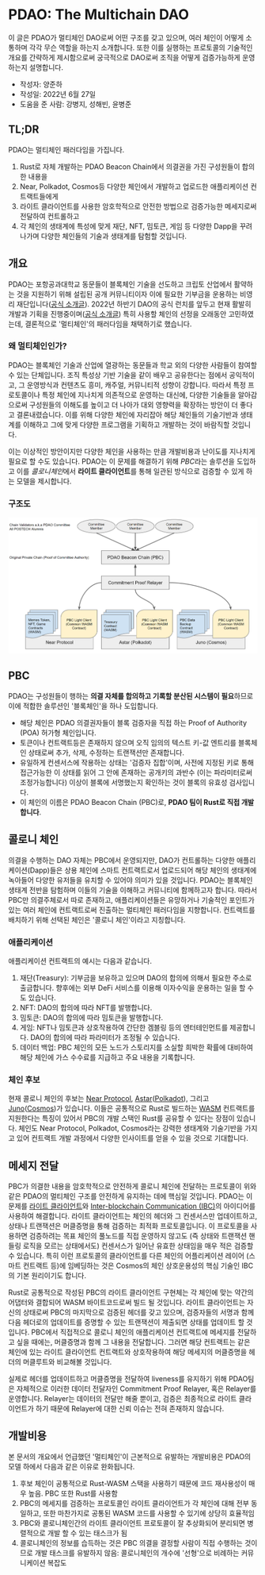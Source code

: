 # PDAO: The Multichain DAO

이 글은 PDAO가 멀티체인 DAO로써 어떤 구조를 갖고 있으며,
여러 체인이 어떻게 소통하며 각각 무슨 역할을 하는지 소개합니다.
또한 이를 실행하는 프로토콜의 기술적인 개요를 간략하게 제시함으로써
궁극적으로 DAO로써 조직을 어떻게 검증가능하게 운영하는지 설명합니다.

- 작성자: 양준하
- 작성일: 2022년 6월 27일
- 도움을 준 사람: 강병지, 성해빈, 윤병준

## TL;DR
PDAO는 멀티체인 패러다임을 가집니다.
1. Rust로 자체 개발하는 PDAO Beacon Chain에서 의결권을 가진 구성원들이 합의한 내용을
2. Near, Polkadot, Cosmos등 다양한 체인에서 개발하고 업로드한 애플리케이션 컨트랙트들에게
3. 라이트 클라이언트를 사용한 암호학적으로 안전한 방법으로 검증가능한 메세지로써 전달하여 컨트롤하고
4. 각 체인의 생태계에 특성에 맞게 재단, NFT, 밈토큰, 게임 등 다양한 Dapp을 꾸려나가며 다양한 체인들의 기술과 생태계를 탐험할 것입니다.

## 개요

PDAO는 포항공과대학교 동문들이 블록체인 기술을 선도하고 크립토 산업에서 활약하는 것을 지원하기 위해
설립된 공개 커뮤니티이자 이에 필요한 기부금을 운용하는 비영리 재단입니다([공식 소개글](https://github.com/postech-dao/pdao/blob/main/README.md)).
2022년 하반기 DAO의 공식 런치를 앞두고 현재 활발히 개발과 기획을 진행중이며([공식 소개글](https://github.com/postech-dao/pdao/blob/main/project-launch-orientation.md))
특히 사용할 체인의 선정을 오래동안 고민하였는데, 결론적으로 '멀티체인'의 패러다임을 채택하기로 했습니다.

### 왜 멀티체인인가?
PDAO는 블록체인 기술과 산업에 열광하는 동문들과 학교 외의 다양한 사람들이 참여할 수 있는 단체입니다.
조직 특성상 기반 기술을 같이 배우고 공유한다는 점에서 공익적이고, 그 운영방식과 컨텐츠도 흥미, 캐주얼, 커뮤니티적 성향이 강합니다.
따라서 특정 프로토콜이나 특정 체인에 지나치게 의존적으로 운영하는 대신에,
다양한 기술들을 알아감으로써 구성원들의 이해도를 높이고 더 나아가 대외 영향력을 확장하는 방안이 더 좋다고 결론내렸습니다.
이를 위해 다양한 체인에 자리잡아 해당 체인들의 기술기반과 생태계를 이해하고 그에 맞게 다양한 프로그램을 기획하고 개발하는 것이 바람직할 것입니다.

이는 이상적인 방안이지만 다양한 체인을 사용하는 만큼 개발비용과 난이도를 지나치게 필요로 할 수도 있습니다.
PDAO는 이 문제를 해결하기 위해 *PBC*라는 솔루션을 도입하고 이를 *콜로니체인*에서 **라이트 클라이언트**를 통해 일관된 방식으로 검증할 수 있게 하는 모델을 제시합니다.

### 구조도
<img src="./multichain.PNG" alt="overview" width="800"/>

## PBC
PDAO는 구성원들이 행하는 **의결 자체를 합의하고 기록할 분산된 시스템이 필요**하므로 이에 적합한 솔루션인 '블록체인'을 하나 도입합니다.
- 해당 체인은 PDAO 의결권자들이 블록 검증자을 직접 하는 Proof of Authority (POA) 허가형 체인입니다.
- 토큰이나 컨트랙트등은 존재하지 않으며 오직 임의의 텍스트 키-값 엔트리를 블록체인 상태로써 추가, 삭제, 수정하는 트랜잭션만 존재합니다.
- 유일하게 컨센서스에 작용하는 상태는 '검증자 집합'이며, 사전에 지정된 키로 통해 접근가능한 이 상태를 읽어 그 안에 존재하는 공개키의 과반수 (이는 파라미터로써 조정가능합니다) 이상이 블록에 서명했는지 확인하는 것이 블록의 유효성 검사입니다.
- 이 체인의 이름은 PDAO Beacon Chain (PBC)로, **PDAO 팀이 Rust로 직접 개발합니다**.

## 콜로니 체인
의결을 수행하는 DAO 자체는 PBC에서 운영되지만, DAO가 컨트롤하는 다양한 애플리케이션(Dapp)들은
상용 체인에 스마트 컨트랙트로서 업로드되어 해당 체인의 생태계에 녹아들어 다양한 유저들을 유치할 수 있어야 의미가 있을 것입니다.
PDAO는 블록체인 생태계 전반을 탐험하며 이들의 기술을 이해하고 커뮤니티에 함께하고자 합니다.
따라서 PBC만 의결주체로서 따로 존재하고, 애플리케이션들은 유망하거나 기술적인 포인트가 있는 여러 체인에 컨트랙트로써 진출하는 멀티체인 패러다임을 지향합니다.
컨트랙트를 배치하기 위해 선택된 체인은 '콜로니 체인'이라고 지칭합니다.

### 애플리케이션
애플리케이션 컨트랙트의 예시는 다음과 같습니다.
1. 재단(Treasury): 기부금을 보유하고 있으며 DAO의 합의에 의해서 필요한 주소로 출금합니다. 향후에는 외부 DeFi 서비스를 이용해 이자수익을 운용하는 일을 할 수도 있습니다.
2. NFT: DAO의 합의에 따라 NFT를 발행합니다.
3. 밈토큰: DAO의 합의에 따라 밈토큰을 발행합니다.
4. 게임: NFT나 밈토큰과 상호작용하여 간단한 겜블링 등의 엔터테인먼트를 제공합니다. DAO의 합의에 따라 파라미터가 조정될 수 있습니다.
5. 데이터 백업: PBC 체인의 모든 노드가 스토리지를 소실할 희박한 확률에 대비하여 해당 체인에 가스 수수료를 지급하고 주요 내용을 기록합니다.

### 체인 후보
현재 콜로니 체인의 후보는 [Near Protocol](https://near.org/), [Astar](https://astar.network/)([Polkadot](https://polkadot.network/)), 그리고 [Juno](https://www.junonetwork.io/)([Cosmos](https://cosmos.network/))가 있습니다.
이들은 공통적으로 Rust로 빌드하는 [WASM](https://webassembly.org/) 컨트랙트를 지원한다는 특징이 있어서 PBC의 개발 스택인 Rust를 공유할 수 있다는 장점이 있습니다.
체인도 Near Protocol, Polkadot, Cosmos라는 강력한 생태계와 기술기반을 가지고 있어 컨트랙트 개발 과정에서 다양한 인사이트를 얻을 수 있을 것으로 기대합니다.

## 메세지 전달
PBC가 의결한 내용을 암호학적으로 안전하게 콜로니 체인에 전달하는 프로토콜이 위와 같은 PDAO의 멀티체인 구조를 안전하게 유지하는 데에 핵심일 것입니다.
PDAO는 이 문제를 [라이트 클라이언트](https://medium.com/codechain/blockchain-light-client-1171dfa1269a)와 [Inter-blockchain Communication (IBC)](https://github.com/cosmos/ibc)의 아이디어를 사용하여 해결합니다.
라이트 클라이언트는 체인의 헤더와 그 컨센서스만 업데이트하고, 상태나 트랜잭션은 머클증명을 통해 검증하는 최적화 프로토콜입니다.
이 프로토콜을 사용하면 검증하려는 목표 체인의 풀노드를 직접 운영하지 않고도 (즉 상태와 트랜잭션 핸들링 로직을 모르는 상태에서도) 컨센서스가 일어난 유효한 상태임을 매우 적은 검증할 수 있습니다.
특히 이런 프로토콜의 클라이언트를 다른 체인의 어플리케이션 레이어 (스마트 컨트랙트 등)에 임베딩하는 것은
Cosmos의 체인 상호운용성의 핵심 기술인 IBC의 기본 원리이기도 합니다.

Rust로 공통적으로 작성된 PBC의 라이트 클라이언트 구현체는 각 체인에 맞는 약간의 어댑터와 결합되어 WASM 바이트코드로써 빌드 될 것입니다.
라이트 클라이언트는 자신의 상태로써 PBC의 마지막으로 검증된 헤더를 갖고 있으며, 검증자들의 서명과 함께 다음 헤더로의 업데이트를 증명할 수 있는 트랜잭션이 제출되면 상태를 업데이트 할 것입니다.
PBC에서 직접적으로 콜로니 체인의 애플리케이션 컨트랙트에 메세지를 전달하고 싶을 때에는, 머클증명과 함께 그 내용을 전달합니다.
그러면 해당 컨트랙트는 같은 체인에 있는 라이트 클라이언트 컨트랙트와 상호작용하여 해당 메세지의 머클증명을 헤더의 머클루트와 비교해볼 것입니다.

실제로 헤더를 업데이트하고 머클증명을 전달하여 liveness를 유지하기 위해 PDAO팀은 자체적으로 이러한 데이터 전달자인 Commitment Proof Relayer, 혹은 Relayer를 운영합니다.
Relayer는 데이터의 전달만 해줄 뿐이고, 검증은 최종적으로 라이트 클라이언트가 하기 때문에 Relayer에 대한 신뢰 이슈는 전혀 존재하지 않습니다.

## 개발비용
본 문서의 개요에서 언급했던 '멀티체인'이 근본적으로 유발하는 개발비용은 PDAO의 모델 하에서 다음과 같은 이유로 완화됩니다.
1. 후보 체인이 공통적으로 Rust-WASM 스택을 사용하기 때문에 코드 재사용성이 매우 높음. PBC 또한 Rust를 사용함
2. PBC의 메세지를 검증하는 프로토콜인 라이트 클라이언트가 각 체인에 대해 전부 동일하고, 또한 마찬가지로 공통된 WASM 코드를 사용할 수 있기에 상당히 효율적임
3. PBC와 콜로니체인간의 라이트 클라이언트 프로토콜이 잘 추상화되어 분리되면 병렬적으로 개발 할 수 있는 태스크가 됨
4. 콜로니체인의 정보를 습득하는 것은 PBC 의결을 결정할 사람이 직접 수행하는 것이므로 개발 태스크를 유발하지 않음: 콜로니체인의 개수에 '선형'으로 비례하는 커뮤니케이션 복잡도
